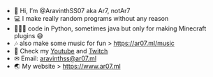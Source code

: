 - 👋 Hi, I’m @AravinthSS07 aka Ar7, notAr7
- 💻 I make really random programs without any reason
- 👨🏼‍💻 code in Python, sometimes java but only for making Minecraft plugins 😅
- 🎶 also make some music for fun > https://ar07.ml/music
- 🎦 Check my [Youtube](https://ar07.ml/youtube) and [Twitch](https://ar07.ml/twitch)
- ✉ Email: aravinthss@ar07.ml
- 🌏 My website > https://www.ar07.ml

<!---
AravinthSS07/AravinthSS07 is a ✨ special ✨ repository because its `README.md` (this file) appears on your GitHub profile.
You can click the Preview link to take a look at your changes.
--->
